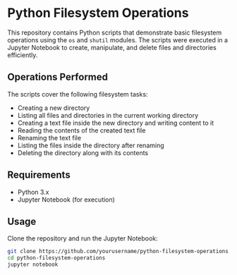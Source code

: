 
# Python Filesystem Operations  

This repository contains Python scripts that demonstrate basic filesystem operations using the `os` and `shutil` modules. The scripts were executed in a Jupyter Notebook to create, manipulate, and delete files and directories efficiently.  

## **Operations Performed**  
The scripts cover the following filesystem tasks:  
- Creating a new directory  
- Listing all files and directories in the current working directory  
- Creating a text file inside the new directory and writing content to it  
- Reading the contents of the created text file  
- Renaming the text file  
- Listing the files inside the directory after renaming  
- Deleting the directory along with its contents  

## **Requirements**  
- Python 3.x  
- Jupyter Notebook (for execution)  

## **Usage**  
Clone the repository and run the Jupyter Notebook:  
```bash
git clone https://github.com/yourusername/python-filesystem-operations.git
cd python-filesystem-operations
jupyter notebook
